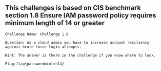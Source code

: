 ## This challenges is based on CIS benchmark section 1.8 Ensure IAM password policy requires minimum length of 14 or greater

    Challenge Name: Challenge 1.8

    Question: As a cloud admin you have to increase account resiliency against brute force login attempts.

    Hint: The answer is there in the challenge if you know where to look.
    
    Flag:flag{passwordminlen14}
